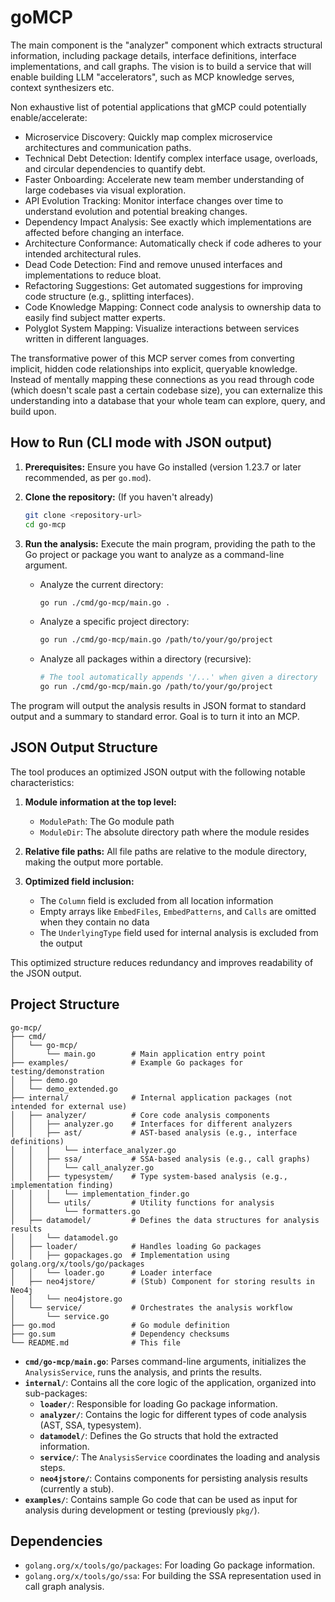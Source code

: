 # goMCP

The main component is the "analyzer" component which extracts structural information, including package details, interface definitions, interface implementations, and call graphs.
The vision is to build a service that will enable building LLM "accelerators", such as MCP knowledge serves, context synthesizers etc.

Non exhaustive list of potential applications that gMCP could potentially enable/accelerate:

- Microservice Discovery: Quickly map complex microservice architectures and communication paths.
- Technical Debt Detection: Identify complex interface usage, overloads, and circular dependencies to quantify debt.
- Faster Onboarding: Accelerate new team member understanding of large codebases via visual exploration.
- API Evolution Tracking: Monitor interface changes over time to understand evolution and potential breaking changes.
- Dependency Impact Analysis: See exactly which implementations are affected before changing an interface.
- Architecture Conformance: Automatically check if code adheres to your intended architectural rules.
- Dead Code Detection: Find and remove unused interfaces and implementations to reduce bloat.
- Refactoring Suggestions: Get automated suggestions for improving code structure (e.g., splitting interfaces).
- Code Knowledge Mapping: Connect code analysis to ownership data to easily find subject matter experts.
- Polyglot System Mapping: Visualize interactions between services written in different languages.

The transformative power of this MCP server comes from converting implicit, hidden code relationships into explicit, queryable knowledge. Instead of mentally mapping these connections as you read through code (which doesn't scale past a certain codebase size), you can externalize this understanding into a database that your whole team can explore, query, and build upon.

## How to Run (CLI mode with JSON output)

1.  **Prerequisites:** Ensure you have Go installed (version 1.23.7 or later recommended, as per `go.mod`).
2.  **Clone the repository:** (If you haven't already)
    ```bash
    git clone <repository-url>
    cd go-mcp
    ```
3.  **Run the analysis:** Execute the main program, providing the path to the Go project or package you want to analyze as a command-line argument.

    *   Analyze the current directory:
        ```bash
        go run ./cmd/go-mcp/main.go .
        ```
    *   Analyze a specific project directory:
        ```bash
        go run ./cmd/go-mcp/main.go /path/to/your/go/project
        ```
    *   Analyze all packages within a directory (recursive):
        ```bash
        # The tool automatically appends '/...' when given a directory
        go run ./cmd/go-mcp/main.go /path/to/your/go/project
        ```

The program will output the analysis results in JSON format to standard output and a summary to standard error. Goal is to turn it into an MCP.

## JSON Output Structure

The tool produces an optimized JSON output with the following notable characteristics:

1. **Module information at the top level:**
   - `ModulePath`: The Go module path
   - `ModuleDir`: The absolute directory path where the module resides

2. **Relative file paths:** All file paths are relative to the module directory, making the output more portable.

3. **Optimized field inclusion:**
   - The `Column` field is excluded from all location information
   - Empty arrays like `EmbedFiles`, `EmbedPatterns`, and `Calls` are omitted when they contain no data
   - The `UnderlyingType` field used for internal analysis is excluded from the output

This optimized structure reduces redundancy and improves readability of the JSON output.

## Project Structure

```
go-mcp/
├── cmd/
│   └── go-mcp/
│       └── main.go        # Main application entry point
├── examples/              # Example Go packages for testing/demonstration
│   ├── demo.go
│   └── demo_extended.go
├── internal/              # Internal application packages (not intended for external use)
│   ├── analyzer/          # Core code analysis components
│   │   ├── analyzer.go    # Interfaces for different analyzers
│   │   ├── ast/           # AST-based analysis (e.g., interface definitions)
│   │   │   └── interface_analyzer.go
│   │   ├── ssa/           # SSA-based analysis (e.g., call graphs)
│   │   │   └── call_analyzer.go
│   │   ├── typesystem/    # Type system-based analysis (e.g., implementation finding)
│   │   │   └── implementation_finder.go
│   │   └── utils/         # Utility functions for analysis
│   │       └── formatters.go
│   ├── datamodel/         # Defines the data structures for analysis results
│   │   └── datamodel.go
│   ├── loader/            # Handles loading Go packages
│   │   ├── gopackages.go  # Implementation using golang.org/x/tools/go/packages
│   │   └── loader.go      # Loader interface
│   ├── neo4jstore/        # (Stub) Component for storing results in Neo4j
│   │   └── neo4jstore.go
│   └── service/           # Orchestrates the analysis workflow
│       └── service.go
├── go.mod                 # Go module definition
├── go.sum                 # Dependency checksums
└── README.md              # This file
```

*   **`cmd/go-mcp/main.go`**: Parses command-line arguments, initializes the `AnalysisService`, runs the analysis, and prints the results.
*   **`internal/`**: Contains all the core logic of the application, organized into sub-packages:
    *   **`loader/`**: Responsible for loading Go package information.
    *   **`analyzer/`**: Contains the logic for different types of code analysis (AST, SSA, typesystem).
    *   **`datamodel/`**: Defines the Go structs that hold the extracted information.
    *   **`service/`**: The `AnalysisService` coordinates the loading and analysis steps.
    *   **`neo4jstore/`**: Contains components for persisting analysis results (currently a stub).
*   **`examples/`**: Contains sample Go code that can be used as input for analysis during development or testing (previously `pkg/`).

## Dependencies

*   `golang.org/x/tools/go/packages`: For loading Go package information.
*   `golang.org/x/tools/go/ssa`: For building the SSA representation used in call graph analysis.
